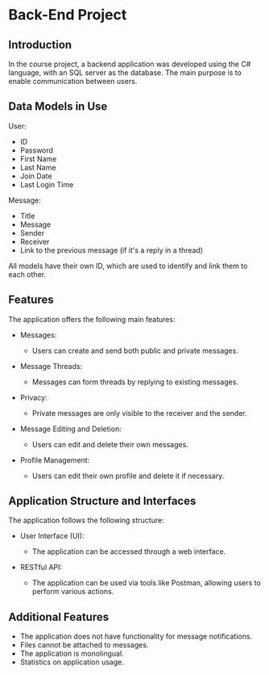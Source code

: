 # Back-End Project

## Introduction

In the course project, a backend application was developed using the C# language, with an SQL server as the database. The main purpose is to enable communication between users.

## Data Models in Use

User:
- ID
- Password
- First Name
- Last Name
- Join Date
- Last Login Time

Message:
- Title
- Message
- Sender 
- Receiver
- Link to the previous message (if it's a reply in a thread)

All models have their own ID, which are used to identify and link them to each other.

## Features

The application offers the following main features:

- Messages:
  - Users can create and send both public and private messages.

- Message Threads:
  - Messages can form threads by replying to existing messages.

- Privacy:
  - Private messages are only visible to the receiver and the sender.

- Message Editing and Deletion:
  - Users can edit and delete their own messages.

- Profile Management:
  - Users can edit their own profile and delete it if necessary.

## Application Structure and Interfaces

The application follows the following structure:

- User Interface (UI):
  - The application can be accessed through a web interface.

- RESTful API:
  - The application can be used via tools like Postman, allowing users to perform various actions.
 
## Additional Features
  - The application does not have functionality for message notifications.
  - Files cannot be attached to messages.
  - The application is monolingual.
  - Statistics on application usage.
